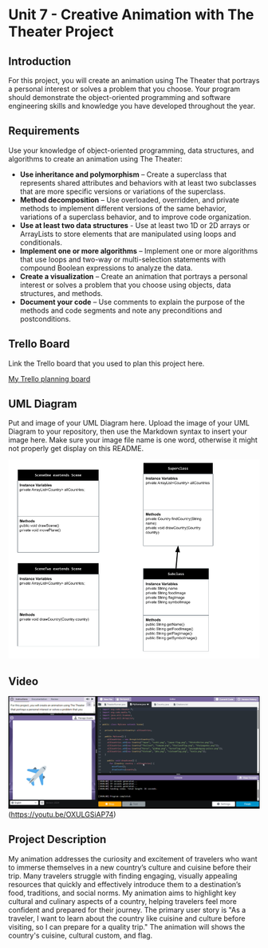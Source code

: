 # Unit 7 - Creative Animation with The Theater Project

## Introduction

For this project, you will create an animation using The Theater that portrays a personal interest or solves a problem that you choose. Your program should demonstrate the object-oriented programming and software engineering skills and knowledge you have developed throughout the year.

## Requirements

Use your knowledge of object-oriented programming, data structures, and algorithms to create an animation using The Theater:

- **Use inheritance and polymorphism** – Create a superclass that represents shared attributes and behaviors with at least two subclasses that are more specific versions or variations of the superclass.
- **Method decomposition** – Use overloaded, overridden, and private methods to implement different versions of the same behavior, variations of a superclass behavior, and to improve code organization.
- **Use at least two data structures** - Use at least two 1D or 2D arrays or ArrayLists to store elements that are manipulated using loops and conditionals.
- **Implement one or more algorithms** – Implement one or more algorithms that use loops and two-way or multi-selection statements with compound Boolean expressions to analyze the data.
- **Create a visualization** – Create an animation that portrays a personal interest or solves a problem that you choose using objects, data structures, and methods.
- **Document your code** – Use comments to explain the purpose of the methods and code segments and note any preconditions and postconditions.

## Trello Board

Link the Trello board that you used to plan this project here. 

[My Trello planning board](https://trello.com/invite/b/67dd2b7b2357c6c4e6fae5ac/ATTI61b1d5739533ef52098b03cdf3f83795EB9B4491/unit-7-project-planning)

## UML Diagram

Put and image of your UML Diagram here. Upload the image of your UML Diagram to your repository, then use the Markdown syntax to insert your image here. Make sure your image file name is one word, otherwise it might not properly get display on this README.

![UML Diagram for my project](<Copy of Unit 7 - UML Diagram.png>)

## Video

![Thumbnail for my projet](<Screenshot 2025-04-15 010620.png>)(https://youtu.be/OXULGSiAP74)

## Project Description

My animation addresses the curiosity and excitement of travelers who want to immerse themselves in a new country’s culture and cuisine before their trip. Many travelers struggle with finding engaging, visually appealing resources that quickly and effectively introduce them to a destination’s food, traditions, and social norms. My animation aims to highlight key cultural and culinary aspects of a country, helping travelers feel more confident and prepared for their journey. The primary user story is "As a traveler, I want to learn about the country like cuisine and culture before visiting, so I can prepare for a quality trip." The animation will shows the country's cuisine, cultural custom, and flag.